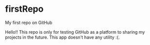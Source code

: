 # firstRepo
My first repo on GitHub

Hello!!
This repo is only for testing GitHub as a platform to sharing my projects in the future. This app doesn't have any utility :(.  
